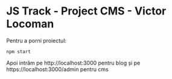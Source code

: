 # JS Track - Project CMS - Victor Locoman

Pentru a porni proiectul:
```
npm start
```

Apoi intrăm pe http://localhost:3000 pentru blog și pe https://localhost:3000/admin pentru cms